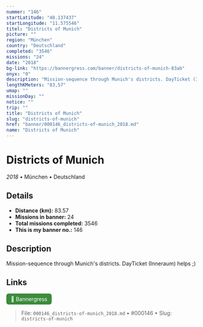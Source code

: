 ```yaml
---
nummer: "146"
startLatitude: "48.137437"
startLongitude: "11.575546"
titel: "Districts of Munich"
picture: ""
region: "München"
country: "Deutschland"
completed: "3546"
missions: "24"
date: "2018"
bg-link: "https://bannergress.com/banner/districts-of-munich-83ab"
onyx: "0"
description: "Mission-sequence through Munich's districts. DayTicket (Inneraum) helps ;)"
lengthKMeters: "83,57"
umap: ""
missionDay: ""
notice: ""
trip: ""
title: "Districts of Munich"
slug: "districts-of-munich"
href: "banner/000146_districts-of-munich_2018.md"
name: "Districts of Munich"
---
```

# Districts of Munich

*2018* • München • Deutschland





## Details
- **Distance (km):** 83.57
- **Missions in banner:** 24
- **Total missions completed:** 3546
- **This is my banner no.:** 146



## Description
Mission-sequence through Munich's districts. DayTicket (Inneraum) helps ;)



## Links
<a href="https://bannergress.com/banner/districts-of-munich-83ab" target="_blank" style="display:inline-block;margin-right:8px;padding:6px 12px;background:#3c8b3c;color:#fff;text-decoration:none;border-radius:6px;">🔗 Bannergress</a>



> File: `000146_districts-of-munich_2018.md`
> • #000146
> • Slug: `districts-of-munich`
